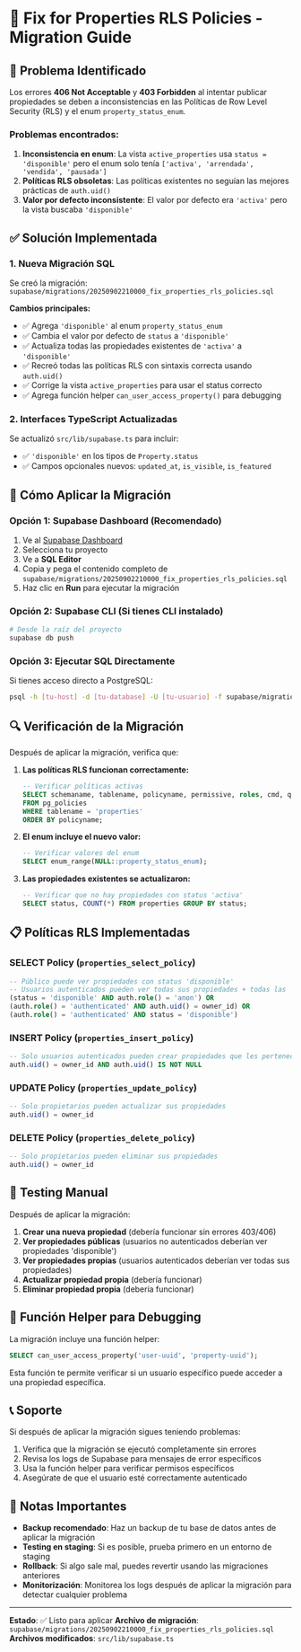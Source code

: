 # 🔧 Fix for Properties RLS Policies - Migration Guide

## 🚨 Problema Identificado

Los errores **406 Not Acceptable** y **403 Forbidden** al intentar publicar propiedades se deben a inconsistencias en las Políticas de Row Level Security (RLS) y el enum `property_status_enum`.

### Problemas encontrados:
1. **Inconsistencia en enum**: La vista `active_properties` usa `status = 'disponible'` pero el enum solo tenía `['activa', 'arrendada', 'vendida', 'pausada']`
2. **Políticas RLS obsoletas**: Las políticas existentes no seguían las mejores prácticas de `auth.uid()`
3. **Valor por defecto inconsistente**: El valor por defecto era `'activa'` pero la vista buscaba `'disponible'`

## ✅ Solución Implementada

### 1. Nueva Migración SQL
Se creó la migración: `supabase/migrations/20250902210000_fix_properties_rls_policies.sql`

**Cambios principales:**
- ✅ Agrega `'disponible'` al enum `property_status_enum`
- ✅ Cambia el valor por defecto de `status` a `'disponible'`
- ✅ Actualiza todas las propiedades existentes de `'activa'` a `'disponible'`
- ✅ Recreó todas las políticas RLS con sintaxis correcta usando `auth.uid()`
- ✅ Corrige la vista `active_properties` para usar el status correcto
- ✅ Agrega función helper `can_user_access_property()` para debugging

### 2. Interfaces TypeScript Actualizadas
Se actualizó `src/lib/supabase.ts` para incluir:
- ✅ `'disponible'` en los tipos de `Property.status`
- ✅ Campos opcionales nuevos: `updated_at`, `is_visible`, `is_featured`

## 🚀 Cómo Aplicar la Migración

### Opción 1: Supabase Dashboard (Recomendado)
1. Ve al [Supabase Dashboard](https://app.supabase.com)
2. Selecciona tu proyecto
3. Ve a **SQL Editor**
4. Copia y pega el contenido completo de `supabase/migrations/20250902210000_fix_properties_rls_policies.sql`
5. Haz clic en **Run** para ejecutar la migración

### Opción 2: Supabase CLI (Si tienes CLI instalado)
```bash
# Desde la raíz del proyecto
supabase db push
```

### Opción 3: Ejecutar SQL Directamente
Si tienes acceso directo a PostgreSQL:
```bash
psql -h [tu-host] -d [tu-database] -U [tu-usuario] -f supabase/migrations/20250902210000_fix_properties_rls_policies.sql
```

## 🔍 Verificación de la Migración

Después de aplicar la migración, verifica que:

1. **Las políticas RLS funcionan correctamente:**
   ```sql
   -- Verificar políticas activas
   SELECT schemaname, tablename, policyname, permissive, roles, cmd, qual, with_check
   FROM pg_policies
   WHERE tablename = 'properties'
   ORDER BY policyname;
   ```

2. **El enum incluye el nuevo valor:**
   ```sql
   -- Verificar valores del enum
   SELECT enum_range(NULL::property_status_enum);
   ```

3. **Las propiedades existentes se actualizaron:**
   ```sql
   -- Verificar que no hay propiedades con status 'activa'
   SELECT status, COUNT(*) FROM properties GROUP BY status;
   ```

## 📋 Políticas RLS Implementadas

### SELECT Policy (`properties_select_policy`)
```sql
-- Público puede ver propiedades con status 'disponible'
-- Usuarios autenticados pueden ver todas sus propiedades + todas las 'disponible'
(status = 'disponible' AND auth.role() = 'anon') OR
(auth.role() = 'authenticated' AND auth.uid() = owner_id) OR
(auth.role() = 'authenticated' AND status = 'disponible')
```

### INSERT Policy (`properties_insert_policy`)
```sql
-- Solo usuarios autenticados pueden crear propiedades que les pertenecen
auth.uid() = owner_id AND auth.uid() IS NOT NULL
```

### UPDATE Policy (`properties_update_policy`)
```sql
-- Solo propietarios pueden actualizar sus propiedades
auth.uid() = owner_id
```

### DELETE Policy (`properties_delete_policy`)
```sql
-- Solo propietarios pueden eliminar sus propiedades
auth.uid() = owner_id
```

## 🧪 Testing Manual

Después de aplicar la migración:

1. **Crear una nueva propiedad** (debería funcionar sin errores 403/406)
2. **Ver propiedades públicas** (usuarios no autenticados deberían ver propiedades 'disponible')
3. **Ver propiedades propias** (usuarios autenticados deberían ver todas sus propiedades)
4. **Actualizar propiedad propia** (debería funcionar)
5. **Eliminar propiedad propia** (debería funcionar)

## 🔧 Función Helper para Debugging

La migración incluye una función helper:
```sql
SELECT can_user_access_property('user-uuid', 'property-uuid');
```

Esta función te permite verificar si un usuario específico puede acceder a una propiedad específica.

## 📞 Soporte

Si después de aplicar la migración sigues teniendo problemas:

1. Verifica que la migración se ejecutó completamente sin errores
2. Revisa los logs de Supabase para mensajes de error específicos
3. Usa la función helper para verificar permisos específicos
4. Asegúrate de que el usuario esté correctamente autenticado

## 📝 Notas Importantes

- **Backup recomendado**: Haz un backup de tu base de datos antes de aplicar la migración
- **Testing en staging**: Si es posible, prueba primero en un entorno de staging
- **Rollback**: Si algo sale mal, puedes revertir usando las migraciones anteriores
- **Monitorización**: Monitorea los logs después de aplicar la migración para detectar cualquier problema

---

**Estado**: ✅ Listo para aplicar
**Archivo de migración**: `supabase/migrations/20250902210000_fix_properties_rls_policies.sql`
**Archivos modificados**: `src/lib/supabase.ts`
